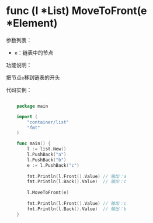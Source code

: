 # func (l *List) MoveToFront(e *Element)

参数列表：

- `e`：链表中的节点

功能说明：

把节点`e`移到链表的开头

代码实例：

```go

	package main

	import (
		"container/list"
		"fmt"
	)

	func main() {
		l := list.New()
		l.PushBack("a")
		l.PushBack("b")
		e := l.PushBack("c")
		
		fmt.Println(l.Front().Value) // 输出：a
		fmt.Println(l.Back().Value)  // 输出：c
		
		l.MoveToFront(e)
		
		fmt.Println(l.Front().Value) // 输出：c
		fmt.Println(l.Back().Value)  // 输出：b
	}

```